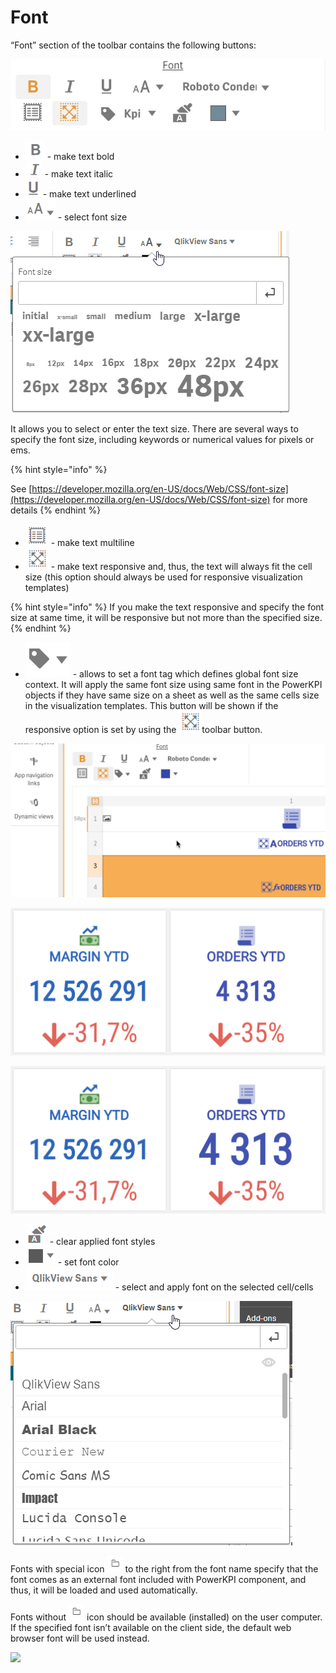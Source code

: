# Font

“Font” section of the toolbar contains the following buttons:

![](../.gitbook/assets/FontTools.png)

* <img src="../.gitbook/assets/image (100).png" alt="" data-size="original"> - make text bold
* <img src="../.gitbook/assets/image (101).png" alt="" data-size="original"> - make text italic
* <img src="../.gitbook/assets/image (102).png" alt="" data-size="original"> - make text underlined
* <img src="../.gitbook/assets/image (103).png" alt="" data-size="original"> - select font size

![](../.gitbook/assets/FontSize.png)

It allows you to select or enter the text size. There are several ways to specify the font size, including keywords or numerical values for pixels or ems.

{% hint style="info" %}

See [https://developer.mozilla.org/en-US/docs/Web/CSS/font-size](https://developer.mozilla.org/en-US/docs/Web/CSS/font-size) for more details
{% endhint %}

* <img src="../.gitbook/assets/image (104).png" alt="" data-size="original"> - make text multiline
* <img src="../.gitbook/assets/image (105).png" alt="" data-size="original"> - make text responsive and, thus, the text will always fit the cell size (this option should always be used for responsive visualization templates)

{% hint style="info" %}
If you make the text responsive and specify the font size at same time, it will be responsive but not more than the specified size.
{% endhint %}

* <img src="../.gitbook/assets/FontTag.png" alt="" data-size="original"> - allows to set a font tag which defines global font size context. It will apply the same font size using same font in the PowerKPI objects if they have same size on a sheet as well as  the same cells size in the visualization templates. This button will be shown if the responsive option is set by using the <img src="../.gitbook/assets/image (105).png" alt="" data-size="original">toolbar button.

![](../.gitbook/assets/FontTags.gif)

![Same font size when font tags have been applied on the Margin YTD and Orders YTD KPIs](<../.gitbook/assets/SameFontSize (1).png>)

![Different font size without font tags](../.gitbook/assets/DifferentFontSize.png)

* <img src="../.gitbook/assets/image (106).png" alt="" data-size="original"> - clear applied font styles
* <img src="../.gitbook/assets/image (107).png" alt="" data-size="original"> - set font color
* <img src="../.gitbook/assets/image (108).png" alt="" data-size="original"> - select and apply font on the selected cell/cells

![](../.gitbook/assets/Fonts.png)

Fonts with special icon <img src="../.gitbook/assets/image (110).png" alt="" data-size="original"> to the right from the font name specify that the font comes as an external font included with PowerKPI component, and thus, it will be loaded and used automatically.

Fonts without <img src="../.gitbook/assets/image (110).png" alt="" data-size="original"> icon should be available (installed) on the user computer. If the specified font isn’t available on the client side, the default web browser font will be used instead.

![](../.gitbook/assets/2019-04-02\_14-22-27.gif)

